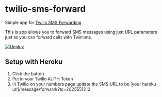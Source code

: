 # twilio-sms-forward
Simple app for [Twilio SMS Forwarding](http://thinkvoice.net/twilio-sms-forwarding)

This is app allows you to forward SMS messages using just URL parameters just as you can forward calls with Twimlets.

[![Deploy](https://www.herokucdn.com/deploy/button.png)](https://heroku.com/deploy?template=https://github.com/jspilman/twilio-sms-forward)


## Setup with Heroku
1. Click the button
2. Put in your Twilio AUTH Token
3. In Twilio on your numbers page update the SMS URL to be [your heroku url]/message/forward/?to=2025551212
